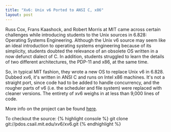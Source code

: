 ```yaml
---
title: "Xv6: Unix v6 Ported to ANSI C, x86"
layout: post
---
```


Russ Cox, Frans Kaashock, and Robert Morris at MIT came across certain challenges while introducing students to the Unix sources in 6.828: Operating Systems Engineering. Although the Unix v6 source may seem like an ideal introduction to operating systems engineering because of its simplicity, students doubted the relevance of an obsolete OS written in a now defunct dialect of C. In addition, students struggled to learn the details of two different architectures, the PDP-11 and x86, at the same time.

So, in typical MIT fashion, they wrote a new OS to replace Unix v6 in 6.828. Dubbed xv6, it's written in ANSI C and runs on Intel x86 machines. It's not a straight port, since code had to be added to handle concurrency, and the rougher parts of v6 (i.e. the scheduler and file system) were replaced with cleaner versions. The entirety of xv6 weighs in at less than 9,000 lines of code.

More info on the project can be found [here](http://pdos.csail.mit.edu/6.828/2011/xv6.html).

To checkout the source:
{% highlight console %}
git clone git://pdos.csail.mit.edu/xv6/xv6.git
{% endhighlight %}

